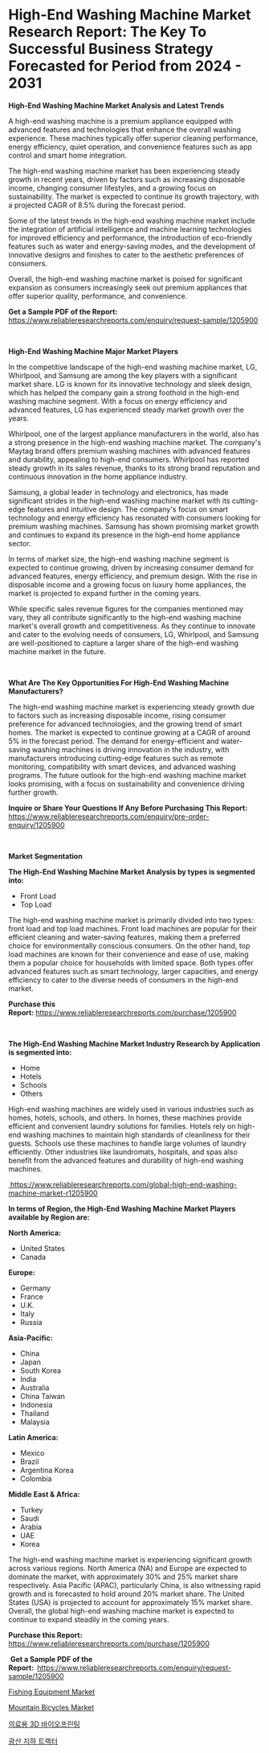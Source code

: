 <p><h1>High-End Washing Machine Market Research Report: The Key To Successful Business Strategy Forecasted for Period from 2024 - 2031</h1></p><p><strong>High-End Washing Machine Market Analysis and Latest Trends</strong></p>
<p><p>A high-end washing machine is a premium appliance equipped with advanced features and technologies that enhance the overall washing experience. These machines typically offer superior cleaning performance, energy efficiency, quiet operation, and convenience features such as app control and smart home integration.</p><p>The high-end washing machine market has been experiencing steady growth in recent years, driven by factors such as increasing disposable income, changing consumer lifestyles, and a growing focus on sustainability. The market is expected to continue its growth trajectory, with a projected CAGR of 8.5% during the forecast period.</p><p>Some of the latest trends in the high-end washing machine market include the integration of artificial intelligence and machine learning technologies for improved efficiency and performance, the introduction of eco-friendly features such as water and energy-saving modes, and the development of innovative designs and finishes to cater to the aesthetic preferences of consumers.</p><p>Overall, the high-end washing machine market is poised for significant expansion as consumers increasingly seek out premium appliances that offer superior quality, performance, and convenience.</p></p>
<p><strong>Get a Sample PDF of the Report:&nbsp;</strong> <a href="https://www.reliableresearchreports.com/enquiry/request-sample/1205900">https://www.reliableresearchreports.com/enquiry/request-sample/1205900</a></p>
<p>&nbsp;</p>
<p><strong>High-End Washing Machine Major Market Players</strong></p>
<p><p>In the competitive landscape of the high-end washing machine market, LG, Whirlpool, and Samsung are among the key players with a significant market share. LG is known for its innovative technology and sleek design, which has helped the company gain a strong foothold in the high-end washing machine segment. With a focus on energy efficiency and advanced features, LG has experienced steady market growth over the years.</p><p>Whirlpool, one of the largest appliance manufacturers in the world, also has a strong presence in the high-end washing machine market. The company's Maytag brand offers premium washing machines with advanced features and durability, appealing to high-end consumers. Whirlpool has reported steady growth in its sales revenue, thanks to its strong brand reputation and continuous innovation in the home appliance industry.</p><p>Samsung, a global leader in technology and electronics, has made significant strides in the high-end washing machine market with its cutting-edge features and intuitive design. The company's focus on smart technology and energy efficiency has resonated with consumers looking for premium washing machines. Samsung has shown promising market growth and continues to expand its presence in the high-end home appliance sector.</p><p>In terms of market size, the high-end washing machine segment is expected to continue growing, driven by increasing consumer demand for advanced features, energy efficiency, and premium design. With the rise in disposable income and a growing focus on luxury home appliances, the market is projected to expand further in the coming years.</p><p>While specific sales revenue figures for the companies mentioned may vary, they all contribute significantly to the high-end washing machine market's overall growth and competitiveness. As they continue to innovate and cater to the evolving needs of consumers, LG, Whirlpool, and Samsung are well-positioned to capture a larger share of the high-end washing machine market in the future.</p></p>
<p>&nbsp;</p>
<p><strong>What Are The Key Opportunities For High-End Washing Machine Manufacturers?</strong></p>
<p><p>The high-end washing machine market is experiencing steady growth due to factors such as increasing disposable income, rising consumer preference for advanced technologies, and the growing trend of smart homes. The market is expected to continue growing at a CAGR of around 5% in the forecast period. The demand for energy-efficient and water-saving washing machines is driving innovation in the industry, with manufacturers introducing cutting-edge features such as remote monitoring, compatibility with smart devices, and advanced washing programs. The future outlook for the high-end washing machine market looks promising, with a focus on sustainability and convenience driving further growth.</p></p>
<p><strong>Inquire or Share Your Questions If Any Before Purchasing This Report:</strong> <a href="https://www.reliableresearchreports.com/enquiry/pre-order-enquiry/1205900">https://www.reliableresearchreports.com/enquiry/pre-order-enquiry/1205900</a></p>
<p>&nbsp;</p>
<p><strong>Market Segmentation</strong></p>
<p><strong>The High-End Washing Machine Market Analysis by types is segmented into:</strong></p>
<p><ul><li>Front Load</li><li>Top Load</li></ul></p>
<p><p>The high-end washing machine market is primarily divided into two types: front load and top load machines. Front load machines are popular for their efficient cleaning and water-saving features, making them a preferred choice for environmentally conscious consumers. On the other hand, top load machines are known for their convenience and ease of use, making them a popular choice for households with limited space. Both types offer advanced features such as smart technology, larger capacities, and energy efficiency to cater to the diverse needs of consumers in the high-end market.</p></p>
<p><strong>Purchase this Report:&nbsp;</strong><a href="https://www.reliableresearchreports.com/purchase/1205900">https://www.reliableresearchreports.com/purchase/1205900</a></p>
<p>&nbsp;</p>
<p><strong>The High-End Washing Machine Market Industry Research by Application is segmented into:</strong></p>
<p><ul><li>Home</li><li>Hotels</li><li>Schools</li><li>Others</li></ul></p>
<p><p>High-end washing machines are widely used in various industries such as homes, hotels, schools, and others. In homes, these machines provide efficient and convenient laundry solutions for families. Hotels rely on high-end washing machines to maintain high standards of cleanliness for their guests. Schools use these machines to handle large volumes of laundry efficiently. Other industries like laundromats, hospitals, and spas also benefit from the advanced features and durability of high-end washing machines.</p></p>
<p><a href="https://www.reliableresearchreports.com/global-high-end-washing-machine-market-r1205900">&nbsp;https://www.reliableresearchreports.com/global-high-end-washing-machine-market-r1205900</a></p>
<p><strong>In terms of Region, the High-End Washing Machine Market Players available by Region are:</strong></p>
<p>
    <p> <strong> North America: </strong>
        <ul>
            <li>United States</li>
            <li>Canada</li>
        </ul>
        </p> 
    <p> <strong> Europe: </strong>
        <ul>
            <li>Germany</li>
            <li>France</li>
            <li>U.K.</li>
            <li>Italy</li>
            <li>Russia</li>
        </ul>
        </p> 
    <p> <strong> Asia-Pacific: </strong>
        <ul>
            <li>China</li>
            <li>Japan</li>
            <li>South Korea</li>
            <li>India</li>
            <li>Australia</li>
            <li>China Taiwan</li>
            <li>Indonesia</li>
            <li>Thailand</li>
            <li>Malaysia</li>
        </ul>
        </p> 
    <p> <strong> Latin America: </strong>
        <ul>
            <li>Mexico</li>
            <li>Brazil</li>
            <li>Argentina Korea</li>
            <li>Colombia</li>
        </ul>
        </p> 
    <p> <strong> Middle East & Africa: </strong>
        <ul>
            <li>Turkey</li>
            <li>Saudi</li>
            <li>Arabia</li>
            <li>UAE</li>
            <li>Korea</li>
        </ul>
    </p>
    </p>
<p><p>The high-end washing machine market is experiencing significant growth across various regions. North America (NA) and Europe are expected to dominate the market, with approximately 30% and 25% market share respectively. Asia Pacific (APAC), particularly China, is also witnessing rapid growth and is forecasted to hold around 20% market share. The United States (USA) is projected to account for approximately 15% market share. Overall, the global high-end washing machine market is expected to continue to expand steadily in the coming years.</p></p>
<p><strong>Purchase this Report: </strong><a href="https://www.reliableresearchreports.com/purchase/1205900">https://www.reliableresearchreports.com/purchase/1205900</a></p>
<p>&nbsp;<strong>Get a Sample PDF of the Report:&nbsp;&nbsp;</strong><a href="https://www.reliableresearchreports.com/enquiry/request-sample/1205900">https://www.reliableresearchreports.com/enquiry/request-sample/1205900</a></p>
<p><strong></strong></p>
<p><p><a href="https://github.com/rakibtthstu9900/Market-Research-Report-List-1/blob/main/fishing-equipment-market.md">Fishing Equipment Market</a></p><p><a href="https://github.com/ChiragRp1/Market-Research-Report-List-5/blob/main/mountain-bicycles-market.md">Mountain Bicycles Market</a></p><p><a href="https://github.com/dollarearner151/Market-Research-Report-List-1/blob/main/6582774153538.md">의료용 3D 바이오프린팅</a></p><p><a href="https://github.com/berlianaparadilla48/Market-Research-Report-List-1/blob/main/5344866153539.md">광산 지하 트랙터</a></p></p>